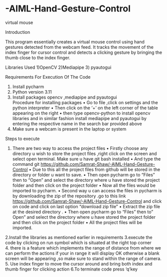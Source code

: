 # -AIML-Hand-Gesture-Control
virtual mouse

 Introduction

 This program  essentially creates a virtual mouse control using hand gestures detected from the webcam feed. It tracks the movement of the index finger for cursor control and detects a clicking gesture by bringing the thumb close to the index finger.


Libraries Used
1)OpenCV 
2)Mediapipe 
3) pyautogui

Requirements For Execution Of The Code
1.	Install pycharm 
2.	Python version 3.11 
3.	Install packages opencv ,mediapipe and pyautogui  
Procedure for installing packages
•	Go to file ,click on settings and the python interpreter
•	Then click on the ‘+’ on the left corner of the table appearing on the right
•	then type opencv-python to install opencv libraries and in similar fashion install mediapipe and pyautogui by entering the respective name in the search bar provided above 
4.	Make sure a webcam  is present in the laptop or system


Steps to execute
1.	There are two way to access the project files 
•	 Firstly choose any directory u wish to store the project files ,right click on the screen and select open terminal. Make sure u have git bash installed
•	And type the command git https://github.com/Samrat-Shaw/-AIML-Hand-Gesture-Control
•	Due to this all the project files from github will be  stored in the directory or folder u want to save.
•	Then open pycharm go to “Files” then to “Open” and select the directory where u have stored the project folder and then click on the project folder 
•	Now all the files would be imported to pycharm.
•	Second way u can access the files in pycharm is by downloading the zip of the repository .go to this link https://github.com/Samrat-Shaw/-AIML-Hand-Gesture-Control and click on code and click on last option “download zip file”
•	Extract the zip file at the desired directory . 
•	Then open pycharm go to “Files” then to” Open” and select the directory where u have stored the project folder and then click on the project folder
•	All the project files will be imported.

2.Install the libraries as mentioned earlier in requirements
3.execute the code by clicking on run symbol  which is situated at the right top corner   
4. there is a feature which  implements the range of distance from where we can perform the actions if your in range it will display OK otherwise a blank screen will be appearing ,so make sure to stand within the range of camera.
5. Use index finger to move the cursor around and bring both index and thumb finger for clicking action
6.To terminate code press ‘q’key

